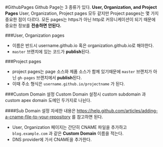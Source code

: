 #GithubPages 
Github Page는 3 종류가 있다.
**User, Organization, and Project Pages** User, Organization, Project pages 모두 같지만 Project pasges는 몇 가지 중요한 점이 다르다. 모든 pages는 https가 아닌 http로 커뮤니케이션이 되기 때문에 중요한 정보를 **전송하면 안된다.**

###User, Organization pages
- 이름은 반드시 username.github.io 혹은 organization.github.io로 해야한다.
- `master` 브랜치에 있는 코드가 **publish**된다.

###Project pages
- project pages는 page 소스와 제품 소스가 함께 있기때문에 `master` 브랜치가 아닌 `gh-pages` 브랜치에서 **publish**된다.
- 이때 주소 형식은 `username.github.io/projectname` 가 된다.

###Custom Domain 설정
Custom Domain 설정시 custom subdomain 과 custom apex domain 도메인 두가지로 나뉜다. 

####Sub Domain 설정
자세한 내용은 https://help.github.com/articles/adding-a-cname-file-to-your-repository 를 참고하면 된다.
- User, Organization 페이지는 간단히 CNAME 파일을 추가하고 `blog.example.com` 과 같은 **Custom Domain** 이름을 적는다.
- DNS provider에 가서 CNAME을 추가한다.
